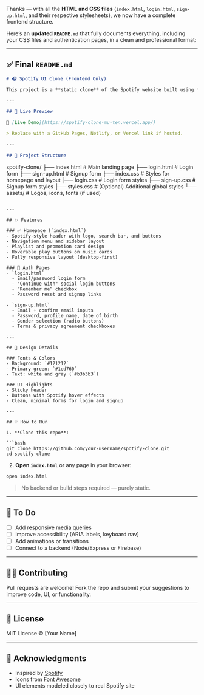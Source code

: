 Thanks — with all the **HTML and CSS files** (`index.html`, `login.html`, `sign-up.html`, and their respective stylesheets), we now have a complete frontend structure.

Here’s an **updated `README.md`** that fully documents everything, including your CSS files and authentication pages, in a clean and professional format:

---

## ✅ Final `README.md`

```markdown
# 🎧 Spotify UI Clone (Frontend Only)

This project is a **static clone** of the Spotify website built using **HTML** and **CSS**. It includes a responsive landing page, login, and sign-up forms — all styled to mimic Spotify's visual identity.

---

## 🚀 Live Preview

🔗 [Live Demo](https://spotify-clone-mu-ten.vercel.app/)

> Replace with a GitHub Pages, Netlify, or Vercel link if hosted.

---

## 📁 Project Structure

```

spotify-clone/
├── index.html         # Main landing page
├── login.html         # Login form
├── sign-up.html       # Signup form
├── index.css          # Styles for homepage and layout
├── login.css          # Login form styles
├── sign-up.css        # Signup form styles
├── styles.css         # (Optional) Additional global styles
└── assets/            # Logos, icons, fonts (if used)

````

---

## ✨ Features

### ✅ Homepage (`index.html`)
- Spotify-style header with logo, search bar, and buttons
- Navigation menu and sidebar layout
- Playlist and promotion card design
- Hoverable play buttons on music cards
- Fully responsive layout (desktop-first)

### 🔐 Auth Pages
- `login.html`
  - Email/password login form
  - "Continue with" social login buttons
  - “Remember me” checkbox
  - Password reset and signup links

- `sign-up.html`
  - Email + confirm email inputs
  - Password, profile name, date of birth
  - Gender selection (radio buttons)
  - Terms & privacy agreement checkboxes

---

## 🎨 Design Details

### Fonts & Colors
- Background: `#121212`
- Primary green: `#1ed760`
- Text: white and gray (`#b3b3b3`)

### UI Highlights
- Sticky header
- Buttons with Spotify hover effects
- Clean, minimal forms for login and signup

---

## 💡 How to Run

1. **Clone this repo**:

```bash
git clone https://github.com/your-username/spotify-clone.git
cd spotify-clone
````

2. **Open `index.html`** or any page in your browser:

```bash
open index.html
```

> No backend or build steps required — purely static.

---

## 📌 To Do

* [ ] Add responsive media queries
* [ ] Improve accessibility (ARIA labels, keyboard nav)
* [ ] Add animations or transitions
* [ ] Connect to a backend (Node/Express or Firebase)

---

## 🙋‍♂️ Contributing

Pull requests are welcome! Fork the repo and submit your suggestions to improve code, UI, or functionality.

---

## 📜 License

MIT License © \[Your Name]

---

## 🙏 Acknowledgments

* Inspired by [Spotify](https://spotify.com)
* Icons from [Font Awesome](https://fontawesome.com)
* UI elements modeled closely to real Spotify site


